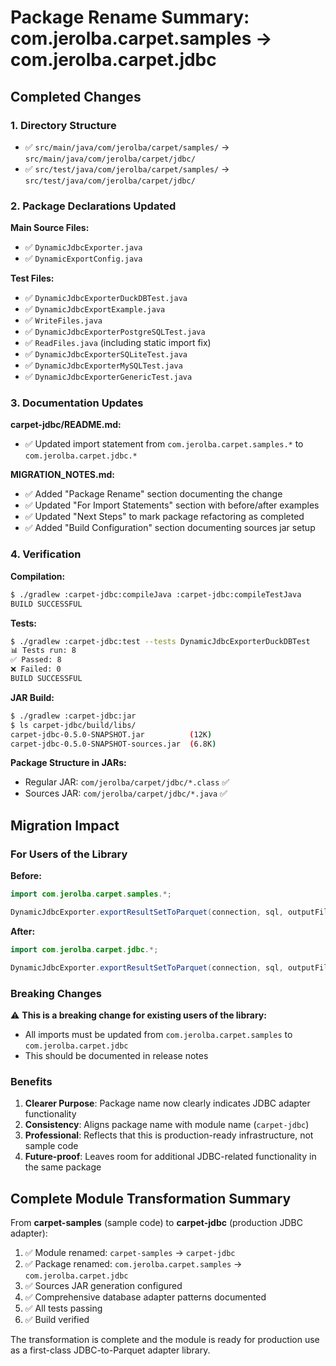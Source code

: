 # Package Rename Summary: com.jerolba.carpet.samples → com.jerolba.carpet.jdbc

## Completed Changes

### 1. Directory Structure
- ✅ `src/main/java/com/jerolba/carpet/samples/` → `src/main/java/com/jerolba/carpet/jdbc/`
- ✅ `src/test/java/com/jerolba/carpet/samples/` → `src/test/java/com/jerolba/carpet/jdbc/`

### 2. Package Declarations Updated

**Main Source Files:**
- ✅ `DynamicJdbcExporter.java`
- ✅ `DynamicExportConfig.java`

**Test Files:**
- ✅ `DynamicJdbcExporterDuckDBTest.java`
- ✅ `DynamicJdbcExportExample.java`
- ✅ `WriteFiles.java`
- ✅ `DynamicJdbcExporterPostgreSQLTest.java`
- ✅ `ReadFiles.java` (including static import fix)
- ✅ `DynamicJdbcExporterSQLiteTest.java`
- ✅ `DynamicJdbcExporterMySQLTest.java`
- ✅ `DynamicJdbcExporterGenericTest.java`

### 3. Documentation Updates

**carpet-jdbc/README.md:**
- ✅ Updated import statement from `com.jerolba.carpet.samples.*` to `com.jerolba.carpet.jdbc.*`

**MIGRATION_NOTES.md:**
- ✅ Added "Package Rename" section documenting the change
- ✅ Updated "For Import Statements" section with before/after examples
- ✅ Updated "Next Steps" to mark package refactoring as completed
- ✅ Added "Build Configuration" section documenting sources jar setup

### 4. Verification

**Compilation:**
```bash
$ ./gradlew :carpet-jdbc:compileJava :carpet-jdbc:compileTestJava
BUILD SUCCESSFUL
```

**Tests:**
```bash
$ ./gradlew :carpet-jdbc:test --tests DynamicJdbcExporterDuckDBTest
📊 Tests run: 8
✅ Passed: 8
❌ Failed: 0
BUILD SUCCESSFUL
```

**JAR Build:**
```bash
$ ./gradlew :carpet-jdbc:jar
$ ls carpet-jdbc/build/libs/
carpet-jdbc-0.5.0-SNAPSHOT.jar          (12K)
carpet-jdbc-0.5.0-SNAPSHOT-sources.jar  (6.8K)
```

**Package Structure in JARs:**
- Regular JAR: `com/jerolba/carpet/jdbc/*.class` ✅
- Sources JAR: `com/jerolba/carpet/jdbc/*.java` ✅

## Migration Impact

### For Users of the Library

**Before:**
```java
import com.jerolba.carpet.samples.*;

DynamicJdbcExporter.exportResultSetToParquet(connection, sql, outputFile);
```

**After:**
```java
import com.jerolba.carpet.jdbc.*;

DynamicJdbcExporter.exportResultSetToParquet(connection, sql, outputFile);
```

### Breaking Changes

⚠️ **This is a breaking change for existing users of the library:**
- All imports must be updated from `com.jerolba.carpet.samples` to `com.jerolba.carpet.jdbc`
- This should be documented in release notes

### Benefits

1. **Clearer Purpose**: Package name now clearly indicates JDBC adapter functionality
2. **Consistency**: Aligns package name with module name (`carpet-jdbc`)
3. **Professional**: Reflects that this is production-ready infrastructure, not sample code
4. **Future-proof**: Leaves room for additional JDBC-related functionality in the same package

## Complete Module Transformation Summary

From **carpet-samples** (sample code) to **carpet-jdbc** (production JDBC adapter):

1. ✅ Module renamed: `carpet-samples` → `carpet-jdbc`
2. ✅ Package renamed: `com.jerolba.carpet.samples` → `com.jerolba.carpet.jdbc`
3. ✅ Sources JAR generation configured
4. ✅ Comprehensive database adapter patterns documented
5. ✅ All tests passing
6. ✅ Build verified

The transformation is complete and the module is ready for production use as a first-class JDBC-to-Parquet adapter library.
